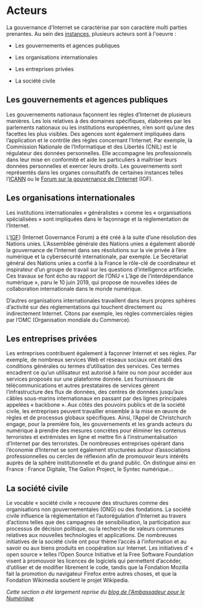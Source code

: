 # Acteurs

La gouvernance d'Internet se caractérise par son caractère multi parties prenantes. Au sein des [instances](Instances.md), plusieurs acteurs sont à l'oeuvre : 

- Les gouvernements et agences publiques

- Les organisations internationales

- Les entreprises privées

- La société civile



## Les gouvernements et agences publiques

Les gouvernements nationaux façonnent les règles d’Internet de plusieurs manières. Les lois relatives à des domaines spécifiques, élaborées par les parlements nationaux ou les institutions européennes, n’en sont qu’une des facettes les plus visibles.
Des agences sont également impliquées dans l’application et le contrôle des règles concernant l’Internet. Par exemple, la Commission Nationale de l’Informatique et des Libertés (CNIL) est le régulateur des données personnelles. Elle accompagne les professionnels dans leur mise en conformité et aide les particuliers à maîtriser leurs données personnelles et exercer leurs droits.
Les gouvernements sont représentés dans les organes consultatifs de certaines instances telles l’[ICANN](Instances/ICANN.md) ou le [Forum sur la gouvernance de l’Internet](Instances/IGF.md) (IGF).

## Les organisations internationales

Les institutions internationales « généralistes » comme les « organisations spécialisées » sont impliquées dans le façonnage et la réglementation de l’Internet.

L‘[IGF](Instances/IGF.md)) (Internet Governance Forum) a été créé à la suite d’une résolution des Nations unies. L’Assemblée générale des Nations unies a également abordé la gouvernance de l’Internet dans ses résolutions sur la vie privée à l’ère numérique et la cybersécurité internationale, par exemple.
Le Secrétariat général des Nations unies a confié à la France le rôle-clé de coordinateur et inspirateur d’un groupe de travail sur les questions d’intelligence artificielle. Ces travaux se font écho au rapport de l’ONU « L’âge de l’interdépendance numérique », paru le 10 juin 2019, qui propose de nouvelles idées de collaboration internationale dans le monde numérique.

D’autres organisations internationales travaillent dans leurs propres sphères d’activité sur des réglementations qui touchent directement ou indirectement Internet. Citons par exemple, les règles commerciales régies par l’OMC (Organisation mondiale du Commerce).

## Les entreprises privées

Les entreprises contribuent également à façonner Internet et ses règles. Par exemple, de nombreux services Web et réseaux sociaux ont établi des conditions générales ou termes d’utilisation des services. Ces termes encadrent ce qu’un utilisateur est autorisé à faire ou non pour accéder aux services proposés sur une plateforme donnée.
Les fournisseurs de télécommunications et autres prestataires de services gèrent l’infrastructure des flux de données, des centres de données jusqu’aux câbles sous-marins internationaux en passant par des lignes principales appelées « backbone ».
Aux côtés des pouvoirs publics et de la société civile, les entreprises peuvent travailler ensemble à la mise en œuvre de règles et de processus globaux spécifiques. Ainsi, l’Appel de Christchurch engage, pour la première fois, les gouvernements et les grands acteurs du numérique à prendre des mesures concrètes pour éliminer les contenus terroristes et extrémistes en ligne et mettre fin à l’instrumentalisation d’Internet par des terroristes.
De nombreuses entreprises opérant dans l’économie d’Internet se sont également structurées autour d’associations professionnelles ou cercles de réflexion afin de promouvoir leurs intérêts auprès de la sphère institutionnelle et du grand public. On distingue ainsi en France : France Digitale, The Galion Project, le Syntec numérique…

## La société civile

Le vocable « société civile » recouvre des structures comme des organisations non gouvernementales (ONG) ou des fondations. La société civile influence la réglementation et l’autorégulation d’Internet au travers d’actions telles que des campagnes de sensibilisation, la participation aux processus de décision politique, ou la recherche de valeurs communes relatives aux nouvelles technologies et applications.
De nombreuses initiatives de la société civile ont pour thème l’accès à l’information et au savoir ou aux biens produits en coopération sur Internet. Les initiatives d’ « open source » telles l’Open Source Initiative et la Free Software Foundation visent à promouvoir les licences de logiciels qui permettent d’accéder, d’utiliser et de modifier librement le code, tandis que la Fondation Mozilla fait la promotion du navigateur Firefox entre autres choses, et que la Fondation Wikimedia soutient le projet Wikipedia.

_Cette section a été largement reprise du [blog de l'Ambassadeur pour le Numérique](https://www.diplomatie.gouv.fr/fr/politique-etrangere-de-la-france/diplomatie-numerique/gouvernance-d-internet-quels-enjeux/)_